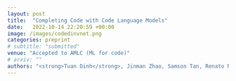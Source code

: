 ```yaml
---
layout: post
title:  "Completing Code with Code Language Models"
date:   2022-10-14 22:20:59 +00:00
image: /images/codedinvnet.png
categories: preprint
# subtitle: "submitted"
venue: "Accepted to AMLC (ML for code)"
# arxiv: ""
authors: "<strong>Tuan Dinh</strong>, Jinman Zhao, Samson Tan, Renato Negrinho, Sheng Zha, George Karypis"
---
```

<!-- [Presented Slides](){:target="_blank"} -->
